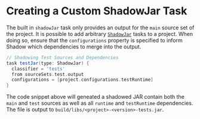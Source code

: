 # Creating a Custom ShadowJar Task

The built in `shadowJar` task only provides an output for the `main` source set of the project.
It is possible to add arbitrary [`ShadowJar`](/api/com/github/jengelman/gradle/plugins/shadow/tasks/ShadowJar.html) 
tasks to a project. When doing so, ensure that the `configurations` property is specified to inform Shadow which 
dependencies to merge into the output.

```groovy
// Shadowing Test Sources and Dependencies
task testJar(type: ShadowJar) {
  classifier = 'tests'
  from sourceSets.test.output
  configurations = [project.configurations.testRuntime]
}
```

The code snippet above will geneated a shadowed JAR contain both the `main` and `test` sources as well as all `runtime`
and `testRuntime` dependencies.
The file is output to `build/libs/<project>-<version>-tests.jar`.
